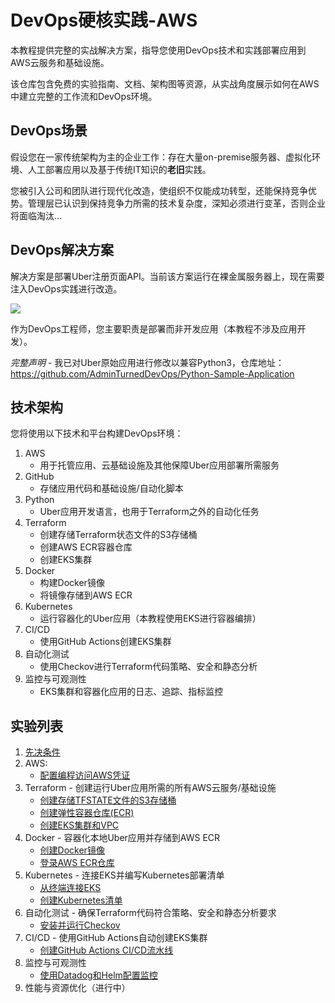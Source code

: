 # DevOps硬核实践-AWS

本教程提供完整的实战解决方案，指导您使用DevOps技术和实践部署应用到AWS云服务和基础设施。

该仓库包含免费的实验指南、文档、架构图等资源，从实战角度展示如何在AWS中建立完整的工作流和DevOps环境。

## DevOps场景
假设您在一家传统架构为主的企业工作：存在大量on-premise服务器、虚拟化环境、人工部署应用以及基于传统IT知识的**老旧**实践。

您被引入公司和团队进行现代化改造，使组织不仅能成功转型，还能保持竞争优势。管理层已认识到保持竞争力所需的技术复杂度，深知必须进行变革，否则企业将面临淘汰...

## DevOps解决方案
解决方案是部署Uber注册页面API。当前该方案运行在裸金属服务器上，现在需要注入DevOps实践进行改造。

![](images/uber.png)

作为DevOps工程师，您主要职责是部署而非开发应用（本教程不涉及应用开发）。

*完整声明* - 我已对Uber原始应用进行修改以兼容Python3，仓库地址：
https://github.com/AdminTurnedDevOps/Python-Sample-Application

## 技术架构
您将使用以下技术和平台构建DevOps环境：

1. AWS
    - 用于托管应用、云基础设施及其他保障Uber应用部署所需服务
2. GitHub
    - 存储应用代码和基础设施/自动化脚本
3. Python
    - Uber应用开发语言，也用于Terraform之外的自动化任务
4. Terraform
   - 创建存储Terraform状态文件的S3存储桶
   - 创建AWS ECR容器仓库
   - 创建EKS集群
5. Docker
   - 构建Docker镜像
   - 将镜像存储到AWS ECR
6. Kubernetes
   - 运行容器化的Uber应用（本教程使用EKS进行容器编排）
7. CI/CD
   - 使用GitHub Actions创建EKS集群
8. 自动化测试
    - 使用Checkov进行Terraform代码策略、安全和静态分析
9. 监控与可观测性
    - EKS集群和容器化应用的日志、追踪、指标监控

## 实验列表
1. [先决条件](https://github.com/AdminTurnedDevOps/DevOps-The-Hard-Way-AWS/blob/main/prerequisites.md)
2. AWS:
    - [配置编程访问AWS凭证](https://github.com/AdminTurnedDevOps/DevOps-The-Hard-Way-AWS/blob/main/AWS/1-Configure-Credentials-To-Access-AWS.md)
3. Terraform - 创建运行Uber应用所需的所有AWS云服务/基础设施
    - [创建存储TFSTATE文件的S3存储桶](https://github.com/AdminTurnedDevOps/DevOps-The-Hard-Way-AWS/blob/main/terraform-state-s3-bucket/Create-S3-Bucket-To-Store-TFSTATE-Files.md)
    - [创建弹性容器仓库(ECR)](https://github.com/AdminTurnedDevOps/DevOps-The-Hard-Way-AWS/blob/main/Terraform-AWS-Services-Creation/2-Create-ECR.md)
    - [创建EKS集群和VPC](https://github.com/AdminTurnedDevOps/DevOps-The-Hard-Way-AWS/blob/main/eks-vpc-terraform-module/Module-creation.md)
5. Docker - 容器化本地Uber应用并存储到AWS ECR
    - [创建Docker镜像](https://github.com/AdminTurnedDevOps/DevOps-The-Hard-Way-AWS/blob/main/Docker/1-Create-Docker-Image.md)
    - [登录AWS ECR仓库](https://github.com/AdminTurnedDevOps/DevOps-The-Hard-Way-AWS/blob/main/Docker/Push%20Image%20To%20ECR.md)
6. Kubernetes - 连接EKS并编写Kubernetes部署清单
    - [从终端连接EKS](https://github.com/AdminTurnedDevOps/DevOps-The-Hard-Way-AWS/blob/main/kubernetes_manifest/1-Connect-To-EKS.md)
    - [创建Kubernetes清单](https://github.com/AdminTurnedDevOps/DevOps-The-Hard-Way-AWS/blob/main/kubernetes_manifest/2-Create-Kubernetes-Manifest.md)
7. 自动化测试 - 确保Terraform代码符合策略、安全和静态分析要求
    - [安装并运行Checkov](https://github.com/AdminTurnedDevOps/DevOps-The-Hard-Way-AWS/blob/main/Terraform-Static-Code-Analysis/1-Checkov-For-Terraform.md)
8. CI/CD - 使用GitHub Actions自动创建EKS集群
    - [创建GitHub Actions CI/CD流水线](https://github.com/AdminTurnedDevOps/DevOps-The-Hard-Way-AWS/blob/main/Terraform-AWS-Services-Creation/4-Run-CICD-For-EKS-Cluster.md)
9. 监控与可观测性
    - [使用Datadog和Helm配置监控](https://github.com/AdminTurnedDevOps/DevOps-The-Hard-Way-AWS/blob/main/monitoring-and-observability/monob.md)
10. 性能与资源优化（进行中）
